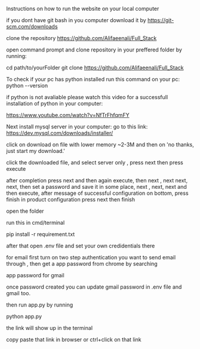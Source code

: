 Instructions on how to run the website on your local computer

if you dont have git bash in you computer download it by
https://git-scm.com/downloads


clone the repository https://github.com/Alifaeenali/Full_Stack

open command prompt and clone repository in your preffered folder by running: 

cd path/to/yourFolder
git clone https://github.com/Alifaeenali/Full_Stack

To check if your pc has python installed run this command on your pc: 
python --version

if python is not avaliable please watch this video for a successfull installation of python in your computer: 

https://www.youtube.com/watch?v=NfTrFhfqmFY

Next install mysql server in your computer:
go to this link: 
https://dev.mysql.com/downloads/installer/

click on download on file with lower memory ~2-3M and then on 'no thanks, just start my download.'

click the downloaded file, and select server only , press next then press execute

after completion press next and then again execute, then next , next next, next, then set a password and save it in some place, next , next, next and then execute, 
after message of successful configuration on bottom, press finish
in product configuration press next then finish

open the folder 

run this in cmd/terminal

pip install -r requirement.txt

after that open .env file and set your own credidentials there

for email first turn on two step authentication you want to send email through , then get a app password from chrome by searching

app password for gmail

once password created you can update gmail password in .env file and gmail too. 

then run app.py by running

python app.py

the link will show up in the terminal

copy paste that link in browser or ctrl+click on that link